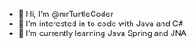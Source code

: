 - 👋 Hi, I’m @mrTurtleCoder
- 👀 I’m interested in to code with Java and C#
- 🌱 I’m currently learning Java Spring and JNA 


<!---
mrTurtleCoder/mrTurtleCoder is a ✨ special ✨ repository because its `README.md` (this file) appears on your GitHub profile.
You can click the Preview link to take a look at your changes.
--->
